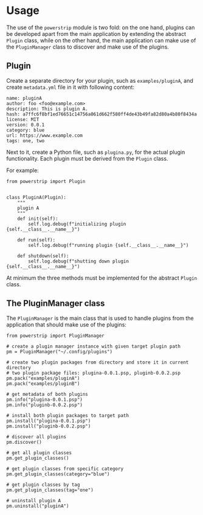 # Usage

The use of the `powerstrip` module is two fold: on the one hand, plugins can
be developed apart from the main application by extending the abstract `Plugin`
class, while on the other hand, the main application can make use of the
`PluginManager` class to discover and make use of the plugins.


## Plugin

Create a separate directory for your plugin, such as `examples/pluginA`, and
create `metadata.yml` file in it with following content:

```
name: pluginA
author: foo <foo@example.com>
description: This is plugin A.
hash: a7ffc6f8bf1ed76651c14756a061d662f580ff4de43b49fa82d80a4b80f8434a
license: MIT
version: 0.0.1
category: blue
url: https://www.example.com
tags: one, two
```

Next to it, create a Python file, such as `plugina.py`, for the actual
plugin functionality. Each plugin must be derived from the `Plugin` class.

For example:

```
from powerstrip import Plugin


class PluginA(Plugin):
    """
    plugin A
    """
    def init(self):
        self.log.debug(f"initializing plugin {self.__class__.__name__}")

    def run(self):
        self.log.debug(f"running plugin {self.__class__.__name__}")

    def shutdown(self):
        self.log.debug(f"shutting down plugin {self.__class__.__name__}")
```

At minimum the three methods must be implemented for the abstract `Plugin`
class.


## The PluginManager class

The `PluginManager` is the main class that is used to handle plugins from
the application that should make use of the plugins:

```
from powerstrip import PluginManager

# create a plugin manager instance with given target plugin path
pm = PluginManager("~/.config/plugins")

# create two plugin packages from directory and store it in current directory
# two plugin package files: plugina-0.0.1.psp, pluginb-0.0.2.psp
pm.pack("examples/pluginA")
pm.pack("examples/pluginB")

# get metadata of both plugins
pm.info("plugina-0.0.1.psp")
pm.info("pluginb-0.0.2.psp")

# install both plugin packages to target path
pm.install("plugina-0.0.1.psp")
pm.install("pluginb-0.0.2.psp")

# discover all plugins
pm.discover()

# get all plugin classes
pm.get_plugin_classes()

# get plugin classes from specific category
pm.get_plugin_classes(category="blue")

# get plugin classes by tag
pm.get_plugin_classes(tag="one")

# uninstall plugin A
pm.uninstall("pluginA")
```
